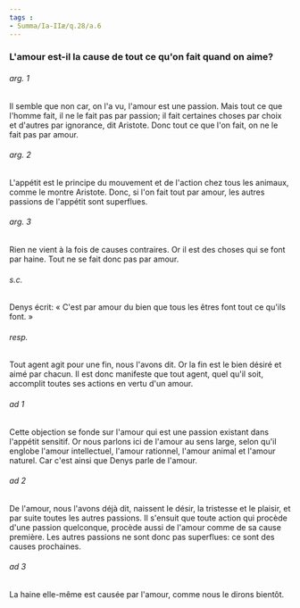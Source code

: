 ```yaml
---
tags : 
- Summa/Ia-IIæ/q.28/a.6
---
```


### L'amour est-il la cause de tout ce qu'on fait quand on aime?

###### arg. 1
Il semble que non car, on l'a vu, l'amour est une passion. Mais tout ce que l'homme fait, il ne le fait pas par passion; il fait certaines choses par choix et d'autres par ignorance, dit Aristote. Donc tout ce que l'on fait, on ne le fait pas par amour. 

###### arg. 2
L'appétit est le principe du mouvement et de l'action chez tous les animaux, comme le montre Aristote. Donc, si l'on fait tout par amour, les autres passions de l'appétit sont superflues. 

###### arg. 3
Rien ne vient à la fois de causes contraires. Or il est des choses qui se font par haine. Tout ne se fait donc pas par amour. 

###### s.c.
Denys écrit: « C'est par amour du bien que tous les êtres font tout ce qu'ils font. » 

###### resp.
Tout agent agit pour une fin, nous l'avons dit. Or la fin est le bien désiré et aimé par chacun. Il est donc manifeste que tout agent, quel qu'il soit, accomplit toutes ses actions en vertu d'un amour. 

###### ad 1
Cette objection se fonde sur l'amour qui est une passion existant dans l'appétit sensitif. Or nous parlons ici de l'amour au sens large, selon qu'il englobe l'amour intellectuel, l'amour rationnel, l'amour animal et l'amour naturel. Car c'est ainsi que Denys parle de l'amour. 

###### ad 2
De l'amour, nous l'avons déjà dit, naissent le désir, la tristesse et le plaisir, et par suite toutes les autres passions. Il s'ensuit que toute action qui procède d'une passion quelconque, procède aussi de l'amour comme de sa cause première. Les autres passions ne sont donc pas superflues: ce sont des causes prochaines. 

###### ad 3
La haine elle-même est causée par l'amour, comme nous le dirons bientôt. 

